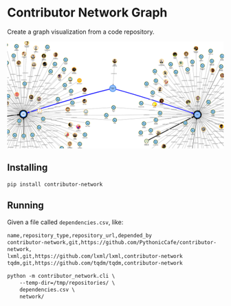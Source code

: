 # Contributor Network Graph

Create a graph visualization from a code repository.

![Graph for contributor-network repository](data/contributor-network-graph.png)


## Installing

```
pip install contributor-network
```

## Running

Given a file called `dependencies.csv`, like:

```csv
name,repository_type,repository_url,depended_by
contributor-network,git,https://github.com/PythonicCafe/contributor-network,
lxml,git,https://github.com/lxml/lxml,contributor-network
tqdm,git,https://github.com/tqdm/tqdm,contributor-network
```

```shell
python -m contributor_network.cli \
	--temp-dir=/tmp/repositories/ \
	dependencies.csv \
	network/
```
